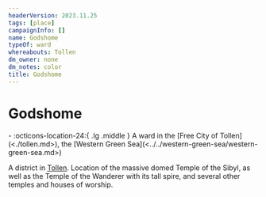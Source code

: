 ```yaml
---
headerVersion: 2023.11.25
tags: [place]
campaignInfo: []
name: Godshome
typeOf: ward
whereabouts: Tollen
dm_owner: none
dm_notes: color
title: Godshome
---
```

# Godshome
<div class="grid cards ext-narrow-margin ext-one-column" markdown>
-    :octicons-location-24:{ .lg .middle } A ward in the [Free City of Tollen](<./tollen.md>), the [Western Green Sea](<../../western-green-sea/western-green-sea.md>)  
</div>


A district in [Tollen](<./tollen.md>). Location of the massive domed Temple of the Sibyl, as well as the Temple of the Wanderer with its tall spire, and several other temples and houses of worship.